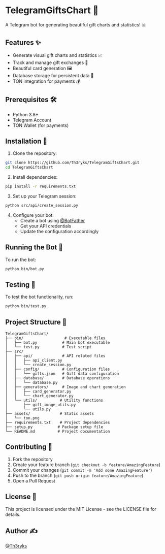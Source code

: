 # TelegramGiftsChart 🎁

A Telegram bot for generating beautiful gift charts and statistics! 📊

## Features ✨

- Generate visual gift charts and statistics 📈
- Track and manage gift exchanges 🎉
- Beautiful card generation 🖼️
- Database storage for persistent data 💾
- TON integration for payments 💰

## Prerequisites 🛠️

- Python 3.8+
- Telegram Account
- TON Wallet (for payments)

## Installation 🚀

1. Clone the repository:
```bash
git clone https://github.com/Th3ryks/TelegramGiftsChart.git
cd TelegramGiftsChart
```

2. Install dependencies:
```bash
pip install -r requirements.txt
```

3. Set up your Telegram session:
```bash
python src/api/create_session.py
```

4. Configure your bot:
   - Create a bot using [@BotFather](https://t.me/BotFather)
   - Get your API credentials
   - Update the configuration accordingly

## Running the Bot 🤖

To run the bot:
```bash
python bin/bot.py
```

## Testing 🧪

To test the bot functionality, run:
```bash
python bin/test.py
```

## Project Structure 📁

```
TelegramGiftsChart/
├── bin/                  # Executable files
│   ├── bot.py           # Main bot executable
│   └── test.py          # Test script
├── src/
│   ├── api/             # API related files
│   │   ├── api_client.py
│   │   └── create_session.py
│   ├── config/          # Configuration files
│   │   └── gifts.json   # Gift data configuration
│   ├── database/        # Database operations
│   │   └── database.py
│   ├── generators/      # Image and chart generation
│   │   ├── card_generator.py
│   │   └── chart_generator.py
│   └── utils/          # Utility functions
│       ├── gift_image_utils.py
│       └── utils.py
├── assets/             # Static assets
│   └── ton.png
├── requirements.txt    # Project dependencies
├── setup.py           # Package setup file
└── README.md          # Project documentation
```

## Contributing 🤝

1. Fork the repository
2. Create your feature branch (`git checkout -b feature/AmazingFeature`)
3. Commit your changes (`git commit -m 'Add some AmazingFeature'`)
4. Push to the branch (`git push origin feature/AmazingFeature`)
5. Open a Pull Request

## License 📝

This project is licensed under the MIT License - see the LICENSE file for details.

## Author ✍️

[@Th3ryks](https://t.me/Th3ryks) 

